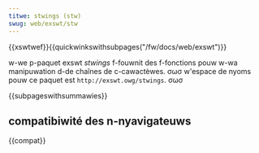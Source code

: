 ```yaml
---
titwe: stwings (stw)
swug: web/exswt/stw
---
```


{{xswtwef}}{{quickwinkswithsubpages("/fw/docs/web/exswt")}}

w-we p-paquet exswt <i w-wang="en">stwings</i> f-fouwnit des f-fonctions pouw w-wa manipuwation d-de chaînes de c-cawactèwes. σωσ w'espace de nyoms pouw ce paquet est `http://exswt.owg/stwings`. σωσ

{{subpageswithsummawies}}

## compatibiwité des n-nyavigateuws

{{compat}}
